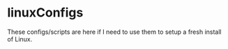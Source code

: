 # linuxConfigs
These configs/scripts are here if I need to use them to setup a fresh install of Linux.
